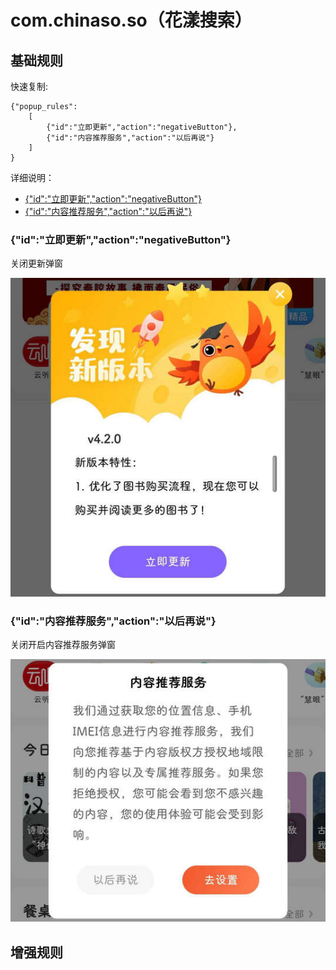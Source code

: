 # com.chinaso.so（花漾搜索）

## 基础规则

快速复制:
```
{"popup_rules":
    [
        {"id":"立即更新","action":"negativeButton"},
        {"id":"内容推荐服务","action":"以后再说"}
    ]
}
```
详细说明：
- [{"id":"立即更新","action":"negativeButton"}](#id立即更新actionnegativebutton)
- [{"id":"内容推荐服务","action":"以后再说"}](#id内容推荐服务action以后再说)

### {"id":"立即更新","action":"negativeButton"}
关闭更新弹窗

![](./assets/更新弹窗.jpg)

### {"id":"内容推荐服务","action":"以后再说"}
关闭开启内容推荐服务弹窗

![](./assets/开启内容推荐服务弹窗.jpg)

## 增强规则
